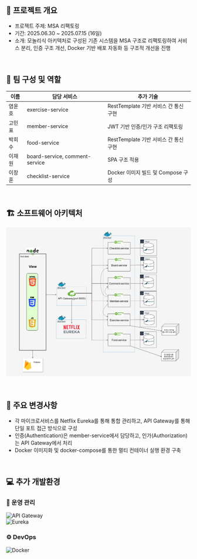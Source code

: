 ## 📌 프로젝트 개요

- 프로젝트 주제: MSA 리팩토링  
- 기간: 2025.06.30 ~ 2025.07.15 (16일)  
- 소개: 모놀리식 아키텍처로 구성된 기존 시스템을 MSA 구조로 리팩토링하여 서비스 분리, 인증 구조 개선, Docker 기반 배포 자동화 등 구조적 개선을 진행

<br/>

## 👥 팀 구성 및 역할

| 이름     | 담당 서비스                        | 추가 기술                                      |
|----------|------------------------------------|-------------------------------------------|
| 염윤호    | exercise-service                  | RestTemplate 기반 서비스 간 통신 구현      |
| 고민표    | member-service                    | JWT 기반 인증/인가 구조 리팩토링               |
| 박희수    | food-service                      | RestTemplate 기반 서비스 간 통신 구현       |
| 이재원    | board-service, comment-service    | SPA 구조 적용                              |
| 이창훈    | checklist-service                 | Docker 이미지 빌드 및 Compose 구성         |

<br/>

## 🏗️ 소프트웨어 아키텍처

![3차 스프린트](./3차_스프린트.png)

<br/>

## 🔧 주요 변경사항

- 각 마이크로서비스를 Netflix Eureka를 통해 통합 관리하고, API Gateway를 통해 단일 포트 접근 방식으로 구성  
- 인증(Authentication)은 member-service에서 담당하고, 인가(Authorization)는 API Gateway에서 처리  
- Docker 이미지화 및 docker-compose를 통한 멀티 컨테이너 실행 환경 구축

<br/>

## 💻 추가 개발환경

### 🧩 운영 관리  
![API Gateway](https://img.shields.io/badge/API_Gateway-339933?style=flat-square&logo=amazonapiGateway&logoColor=white)  
![Eureka](https://img.shields.io/badge/Eureka-red?style=flat-square)

### ⚙️ DevOps  
![Docker](https://img.shields.io/badge/Docker-2496ED?style=flat-square&logo=docker&logoColor=white)  

